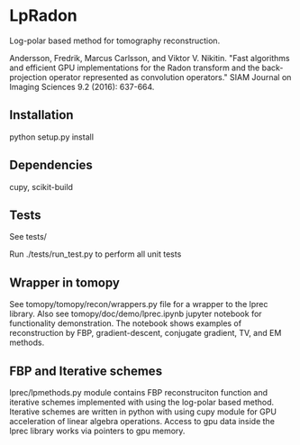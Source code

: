 # LpRadon
Log-polar based method for tomography reconstruction.

Andersson, Fredrik, Marcus Carlsson, and Viktor V. Nikitin. "Fast algorithms and efficient GPU implementations for the Radon transform and the back-projection operator represented as convolution operators." SIAM Journal on Imaging Sciences 9.2 (2016): 637-664.


## Installation
python setup.py install

## Dependencies
cupy, scikit-build

## Tests
See tests/

Run ./tests/run_test.py to perform all unit tests

## Wrapper in tomopy
See tomopy/tomopy/recon/wrappers.py file for a wrapper to the lprec library. Also see tomopy/doc/demo/lprec.ipynb jupyter notebook for functionality demonstration. The notebook shows examples of reconstruction by FBP, gradient-descent, conjugate gradient, TV, and EM methods.   

## FBP and Iterative schemes

lprec/lpmethods.py module contains FBP reconstruciton function and iterative schemes implemented with using the log-polar based method. Iterative schemes are written in python with using cupy module for GPU acceleration of linear algebra operations. Access to gpu data inside the lprec library works via pointers to gpu memory.


